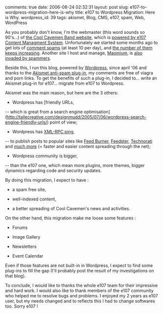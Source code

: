 comments: true
date: 2006-08-24 02:32:31
layout: post
slug: e107-to-wordpress-migration-here-is-why
title: e107 to Wordpress Migration: Here is Why.
wordpress_id: 39
tags: akismet, Blog, CMS, e107, spam, Web, WordPress

As you probably don't know, I'm the webmaster (this word sounds so 90's...) of [the Cool Cavemen Band website](http://coolcavemen.com), which is [powered by e107 Content Managment System](http://www.e107.org). Unfortunately we started some months ago to get lots of [comment spams](http://en.wikipedia.org/wiki/Comment_spam) (at least 10 per day), and [the number of them keeps increasing](http://coolcavemen.com/news.php?item.82). Another site I host and manage, [Maomium](http://maomium.com), is [also invaded by spammers](http://maomium.com/news.php?item.43).

Beside this, I run this blog, powered by [Wordpress](http://www.wordpress.org), since april '06 and thanks to the [Akismet anti-spam plug-in](http://www.akismet.com), my comments are free of viagra and porn links. To get the benefits of such a plug-in, I decided to... write an Akismet plug-in for e107... migrate from e107 to Wordpress.

Akismet was the main reason, but here are the 3 others:


  * Wordpress has [friendly URLs,  

-- which is great from a search engine optimisation](http://tallecreative.com/designmudd/2005/07/06/wordpress-search-engine-friendly-urls/) point of view;


  * Wordpress has [XML-RPC ping](http://codex.wordpress.org/Update_Services),  

-- to publish posts to popular sites like [Feed Burner](http://www.feedburner.com), [Feedster](http://www.feedster.com), [Technorati](http://www.technorati.com) and [much more](http://pingomatic.com/) (= faster and easier content spreading through the net);


  * Wordpress community is bigger,  

-- than the e107 one, which mean more plugins, more themes, bigger dynamics regarding code and security updates.


By doing this migration, I expect to have :

  * a spam free site,


  * well-indexed content,


  * a better spreading of Cool Cavemen's news and activities.


On the other hand, this migration make me loose some features :

  * Forums


  * Image Gallery


  * Newsletters


  * Event Calendar



Even if those features are not built-in in Wordpress, I expect to find some plug-ins to fill the gap (I'll probably post the result of my investigations on that blog).

To conclude, I would like to thanks the whole e107 team for their impressive and hard work. I would also like to thank members of the e107 community who helped me to resolve bugs and problems. I enjoyed my 2 years as e107 user, but my needs changed and to reflects this I had to change softwares too. Sorry e107 !
